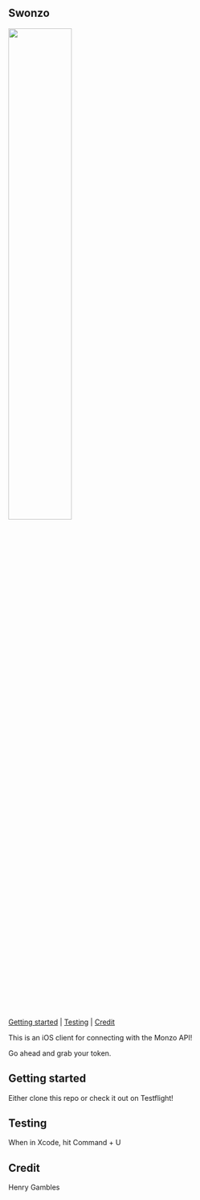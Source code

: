 ## Swonzo

<img src="https://media.giphy.com/media/kjjRGpezebjaw/giphy.gif" width=50%>

[Getting started](#getting-started) | [Testing](#Testing)  | [Credit](#Credit) 

This is an iOS client for connecting with the Monzo API!

Go ahead and grab your token.

## Getting started

Either clone this repo or check it out on Testflight!

## Testing

When in Xcode, hit Command  + U

## Credit

Henry Gambles

